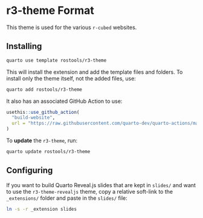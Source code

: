 # r3-theme Format

This theme is used for the various `r-cubed` websites.

## Installing

``` bash
quarto use template rostools/r3-theme
```

This will install the extension and add the template files and folders.
To install only the theme itself, not the added files, use:

``` bash
quarto add rostools/r3-theme
```

It also has an associated GitHub Action to use:

``` r
usethis::use_github_action(
  "build-website", 
  url = "https://raw.githubusercontent.com/quarto-dev/quarto-actions/main/examples/quarto-publish-example.yml"
)
```

To **update** the `r3-theme`, run:

``` bash
quarto update rostools/r3-theme
```

## Configuring

If you want to build Quarto Reveal.js slides that are kept in `slides/`
and want to use the `r3-theme-revealjs` theme, copy a relative soft-link
to the `_extensions/` folder and paste in the `slides/` file:

``` bash
ln -s -r _extension slides
```

